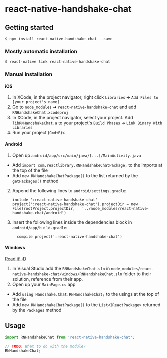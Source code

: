 
# react-native-handshake-chat

## Getting started

`$ npm install react-native-handshake-chat --save`

### Mostly automatic installation

`$ react-native link react-native-handshake-chat`

### Manual installation


#### iOS

1. In XCode, in the project navigator, right click `Libraries` ➜ `Add Files to [your project's name]`
2. Go to `node_modules` ➜ `react-native-handshake-chat` and add `RNHandshakeChat.xcodeproj`
3. In XCode, in the project navigator, select your project. Add `libRNHandshakeChat.a` to your project's `Build Phases` ➜ `Link Binary With Libraries`
4. Run your project (`Cmd+R`)<

#### Android

1. Open up `android/app/src/main/java/[...]/MainActivity.java`
  - Add `import com.reactlibrary.RNHandshakeChatPackage;` to the imports at the top of the file
  - Add `new RNHandshakeChatPackage()` to the list returned by the `getPackages()` method
2. Append the following lines to `android/settings.gradle`:
  	```
  	include ':react-native-handshake-chat'
  	project(':react-native-handshake-chat').projectDir = new File(rootProject.projectDir, 	'../node_modules/react-native-handshake-chat/android')
  	```
3. Insert the following lines inside the dependencies block in `android/app/build.gradle`:
  	```
      compile project(':react-native-handshake-chat')
  	```

#### Windows
[Read it! :D](https://github.com/ReactWindows/react-native)

1. In Visual Studio add the `RNHandshakeChat.sln` in `node_modules/react-native-handshake-chat/windows/RNHandshakeChat.sln` folder to their solution, reference from their app.
2. Open up your `MainPage.cs` app
  - Add `using Handshake.Chat.RNHandshakeChat;` to the usings at the top of the file
  - Add `new RNHandshakeChatPackage()` to the `List<IReactPackage>` returned by the `Packages` method


## Usage
```javascript
import RNHandshakeChat from 'react-native-handshake-chat';

// TODO: What to do with the module?
RNHandshakeChat;
```
  